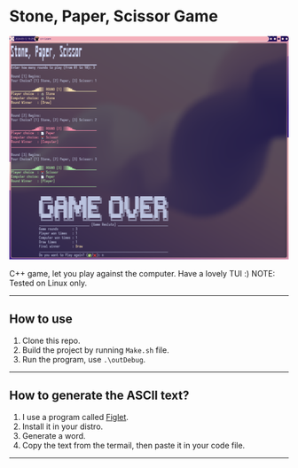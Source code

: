 # Stone, Paper, Scissor Game

![Screenshot](Pics/Screenshot.png)

C++ game, let you play against the computer. Have a lovely TUI :)
NOTE: Tested on Linux only.

---
## How to use
1. Clone this repo.
2. Build the project by running `Make.sh` file.
3. Run the program, use `.\outDebug`.

---
## How to generate the ASCII text?
1. I use a program called [Figlet](http://www.figlet.org/).
2. Install it in your distro.
3. Generate a word.
4. Copy the text from the termail, then paste it in your code file.

---
